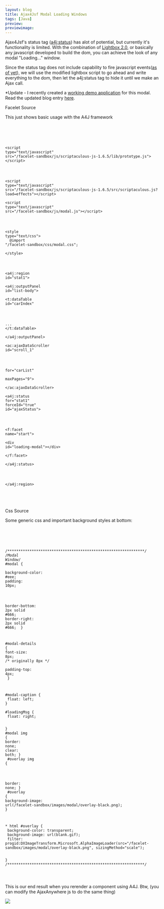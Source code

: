 ```yaml
---
layout: blog
title: Ajax4Jsf Modal Loading Windows
tags: [Java]
preview:
previewimage:
---
```


<p>Ajax4Jsf's status tag (<a href="https://ajax4jsf.dev.java.net/nonav/documentation/ajax-documentation/ch06s11.html">a4j:status</a>) has alot of potential, but currently it's functionality is limited. With the combination of <a href="http://www.huddletogether.com/projects/lightbox2/">Lightbox 2.0</a>, or basically any javascript developed to build the dom, you can achieve the look of any modal "Loading..." window.</p> 

<p>Since the status tag does not include capability to fire javascript events(<a href="https://ajax4jsf.dev.java.net/servlets/ReadMsg?list=users&msgNo=1893">as of yet</a>), we will use the modified lightbox script to go ahead and write everything to the dom, then let the a4j:status tag to hide it until we make an Ajax call.</p> 

<p>*Update - I recently created a <a href="http://code.google.com/p/seam-2-sandbox/">working demo application</a> for this modal. Read the updated blog entry <a href=" http://www.jroller.com/wesleyhales/entry/richfaces_loading_modal_with_a4j">here</a>.</p>

<p class="pTitle">Facelet Source</p> 
<p>This just shows basic usage with the A4J framework</p> 
<pre> 
<code> 

</a><a name="l26"> <span class="s1">&lt;</span><span class="s5">script </span><span class="s2">type=</span><span class="s4">"text/javascript" </span><span class="s2">src=</span><span class="s4">"/facelet-sandbox/js/scriptaculous-js-1.6.5/lib/prototype.js"</span><span class="s1">&gt;&lt;/</span><span class="s5">script</span><span class="s1">&gt;</span><span class="s3"> 

</span></a><a name="l27"> <span class="s1">&lt;</span><span class="s5">script </span><span class="s2">type=</span><span class="s4">"text/javascript" </span><span class="s2">src=</span><span class="s4">"/facelet-sandbox/js/scriptaculous-js-1.6.5/src/scriptaculous.js?load=effects"</span><span class="s1">&gt;&lt;/</span><span class="s5">script</span><span class="s1">&gt;</span><span class="s3"> 
</span></a><a name="l28"> <span class="s1">&lt;</span><span class="s5">script </span><span class="s2">type=</span><span class="s4">"text/javascript" </span><span class="s2">src=</span><span class="s4">"/facelet-sandbox/js/modal.js"</span><span class="s1">&gt;&lt;/</span><span class="s5">script</span><span class="s1">&gt;</span><span class="s3"> 

</span></a><a name="l29"> 
</a><a name="l30"> 
</a><a name="l31"> <span class="s1">&lt;</span><span class="s5">style </span><span class="s2">type=</span><span class="s4">"text/css"</span><span class="s1">&gt;</span><span class="s3"> 
</span></a><a name="l32"> 
</a><a name="l33"> <span class="s6">@import </span><span class="s7">"/facelet-sandbox/css/modal.css"</span><span class="s3">; 
</span></a><a name="l34"> 
</a><a name="l35"> <span class="s1">&lt;/</span><span class="s5">style</span><span class="s1">&gt;</span><span class="s3"> 

</span></a><a name="l36"> 
</a><a name="l37"> 
</a><a name="l38"> <span class="s1">&lt;</span><span class="s5">a4j:region </span><span class="s2">id=</span><span class="s4">"stat1"</span><span class="s1">&gt;</span><span class="s3"> 
</span></a><a name="l39"> 
</a><a name="l40"> <span class="s1">&lt;</span><span class="s5">a4j:outputPanel </span><span class="s2">id=</span><span class="s4">"list-body"</span><span class="s1">&gt;</span><span class="s3"> 
</span></a><a name="l41"> 
</a><a name="l42"> <span class="s1">&lt;</span><span class="s5">t:dataTable </span><span class="s2">id=</span><span class="s4">"carIndex"</span><span class="s1"> 

</span></a><a name="l43"> <span class="s8">...</span><span class="s3"> 
</span></a><a name="l44"> <span class="s1">&lt;/</span><span class="s5">t:dataTable</span><span class="s1">&gt;</span><span class="s3"> 
</span></a><a name="l45"> 
</a><a name="l46"> <span class="s1">&lt;/</span><span class="s5">a4j:outputPanel</span><span class="s1">&gt;</span><span class="s3"> 
</span></a><a name="l47"> 
</a><a name="l48"> <span class="s1">&lt;</span><span class="s5">ac:ajaxDataScroller </span><span class="s2">id=</span><span class="s4">"scroll_1"</span><span class="s1"> 

</span></a><a name="l49"> <span class="s2">for=</span><span class="s4">"carList"</span><span class="s1"> 
</span></a><a name="l50"> <span class="s2">maxPages=</span><span class="s4">"9"</span><span class="s1">&gt;</span><span class="s3"> 
</span></a><a name="l51"> <span class="s1">&lt;/</span><span class="s5">ac:ajaxDataScroller</span><span class="s1">&gt;</span><span class="s3"> 
</span></a><a name="l52"> 
</a><a name="l53"> <span class="s1">&lt;</span><span class="s5">a4j:status </span><span class="s2">for=</span><span class="s4">"stat1" </span><span class="s2">forceId=</span><span class="s4">"true" </span><span class="s2">id=</span><span class="s4">"ajaxStatus"</span><span class="s1">&gt;</span><span class="s3"> 

</span></a><a name="l54"> <span class="s1">&lt;</span><span class="s5">f:facet </span><span class="s2">name=</span><span class="s4">"start"</span><span class="s1">&gt;</span><span class="s3"> 
</span></a><a name="l55"> <span class="s1">&lt;</span><span class="s5">div </span><span class="s2">id=</span><span class="s4">"loading-modal"</span><span class="s1">&gt;&lt;/</span><span class="s5">div</span><span class="s1">&gt;</span><span class="s3"> 
</span></a><a name="l56"> <span class="s1">&lt;/</span><span class="s5">f:facet</span><span class="s1">&gt;</span><span class="s3"> 
</span></a><a name="l57"> <span class="s1">&lt;/</span><span class="s5">a4j:status</span><span class="s1">&gt;</span><span class="s3"> 

</span></a><a name="l58"> 
</a><a name="l59"> <span class="s1">&lt;/</span><span class="s5">a4j:region</span><span class="s1">&gt;</span><span class="s3"> 
</span></a><a name="l60"> 
</a><a name="l61"> 

</code> 
</pre> 

<p class="pTitle">Css Source</p> 
<p>Some generic css and important background styles at bottom:</p> 
<pre> 
<code> 

<a name="l1"><span class="s0"> 
<a name="l2"></span><span class="s1">/**************************************************************/</span><span class="s0"> 
<a name="l3"></span><span class="s1">/*Modal Window*/</span><span class="s0"> 
<a name="l4"> 
<a name="l5"></span><span class="s2">#modal </span><span class="s0">{ 
<a name="l6"> </span><span class="s3">background-color</span><span class="s0">: </span><span class="s2">#eee</span><span class="s0">; 
<a name="l7"> </span><span class="s3">padding</span><span class="s0">: </span><span class="s4">10</span><span class="s5">px</span><span class="s0">; 

<a name="l8"> </span><span class="s3">border-bottom</span><span class="s0">: </span><span class="s4">2</span><span class="s5">px solid </span><span class="s2">#666</span><span class="s0">; 
<a name="l9"> </span><span class="s3">border-right</span><span class="s0">: </span><span class="s4">2</span><span class="s5">px solid </span><span class="s2">#666</span><span class="s0">; 
<a name="l10"> } 
<a name="l11"> 

<a name="l12"></span><span class="s2">#modal-details </span><span class="s0">{ 
<a name="l13"> </span><span class="s3">font-size</span><span class="s0">: </span><span class="s4">8</span><span class="s5">px</span><span class="s0">; </span><span class="s1">/* originally 8px */</span><span class="s0"> 
<a name="l14"> </span><span class="s3">padding-top</span><span class="s0">: </span><span class="s4">4</span><span class="s5">px</span><span class="s0">; 
<a name="l15"> } 

<a name="l16"> 
<a name="l17"></span><span class="s2">#modal-caption </span><span class="s0">{ 
<a name="l18"> </span><span class="s3">float</span><span class="s0">: </span><span class="s3">left</span><span class="s0">; 
<a name="l19">} 
<a name="l20"> 
<a name="l21"></span><span class="s2">#loadingMsg </span><span class="s0">{ 
<a name="l22"> </span><span class="s3">float</span><span class="s0">: </span><span class="s3">right</span><span class="s0">; 

<a name="l23">} 
<a name="l24"> 
<a name="l25"></span><span class="s2">#modal img </span><span class="s0">{ 
<a name="l26"> </span><span class="s3">border</span><span class="s0">: </span><span class="s5">none</span><span class="s0">; 
<a name="l27"> </span><span class="s3">clear</span><span class="s0">: </span><span class="s5">both</span><span class="s0">; 
<a name="l28">} 
<a name="l29"> 
<a name="l30"></span><span class="s2">#overlay img </span><span class="s0">{ 

<a name="l31"> </span><span class="s3">border</span><span class="s0">: </span><span class="s5">none</span><span class="s0">; 
<a name="l32">} 
<a name="l33"> 
<a name="l34"></span><span class="s2">#overlay </span><span class="s0">{ 
<a name="l35"> </span><span class="s3">background-image</span><span class="s0">: </span><span class="s2">url</span><span class="s0">(</span><span class="s5">/facelet-sandbox/images/modal/overlay-black.png</span><span class="s0">); 
<a name="l36">} 

<a name="l37"> 
<a name="l38">* </span><span class="s2">html #overlay </span><span class="s0">{ 
<a name="l39"> </span><span class="s3">background-color</span><span class="s0">: </span><span class="s5">transparent</span><span class="s0">; 
<a name="l40"> </span><span class="s3">background-image</span><span class="s0">: </span><span class="s2">url</span><span class="s0">(</span><span class="s5">blank.gif</span><span class="s0">); 
<a name="l41"> </span><span class="s2">filter</span><span class="s0">: </span><span class="s2">progid</span><span class="s0">:</span><span class="s2">DXImageTransform</span><span class="s0">.</span><span class="s2">Microsoft</span><span class="s0">.</span><span class="s2">AlphaImageLoader</span><span class="s0">(</span><span class="s2">src</span><span class="s0">=</span><span class="s5">&quot;/facelet-sandbox/images/modal/overlay-black.png&quot;</span><span class="s0">, </span><span class="s2">sizingMethod</span><span class="s0">=</span><span class="s5">&quot;scale&quot;</span><span class="s0">); 

<a name="l42">} 
<a name="l43"> 
<a name="l44"></span><span class="s1">/**************************************************************/</span>

</code> 
</pre> 


<p>This is our end result when you rerender a component using A4J. Btw, (you can modify the AjaxAnywhere js to do the same thing)</p> 
<p> 
<a href="http://www.jroller.comsrc="/images/jroller/modal_large.gif"><img src="http://www.jroller.comsrc="/images/jroller/modal_small.gif"/></a></p>
